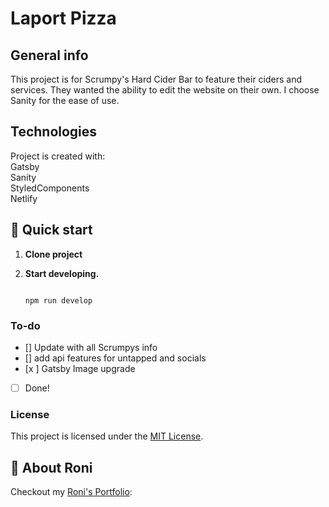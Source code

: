 # Laport Pizza

## General info

This project is for Scrumpy's Hard Cider Bar  to feature their ciders and services.
They wanted the ability to edit the website on their own. I choose 
Sanity for the ease of use.

## Technologies

Project is created with: <br/>
Gatsby </br>
Sanity </br>
StyledComponents </br>
Netlify

## 🚀 Quick start

1. **Clone project**

2. **Start developing.**

   ```shell

   npm run develop
   ```

### To-do

- [] Update with all Scrumpys info
- [] add api features for untapped and socials
- [x ] Gatsby Image upgrade
- [ ] Done!

### License

This project is licensed under the [MIT License](LICENSE.md).

## 🚀 About Roni

Checkout my [Roni's Portfolio](https://www.roni.rocks):
